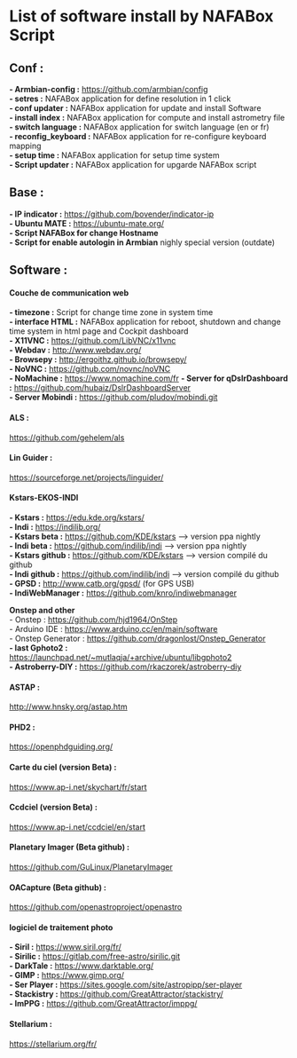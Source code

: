 
# List of software install by NAFABox Script

## Conf :

__- Armbian-config :__ https://github.com/armbian/config   
__- setres :__  NAFABox application for define resolution in 1 click   
__- conf updater :__ NAFABox application for update and install Software   
__- install index :__ NAFABox application for compute and install astrometry file   
__- switch language :__ NAFABox application for switch language (en or fr)   
__- reconfig_keyboard :__ NAFABox application for re-configure keyboard mapping   
__- setup time :__ NAFABox application for setup time system   
__- Script updater :__ NAFABox application for upgarde NAFABox script   

## Base :

__- IP indicator :__ https://github.com/bovender/indicator-ip   
__- Ubuntu MATE :__ https://ubuntu-mate.org/   
__- Script NAFABox for change Hostname__   
__- Script for enable autologin in Armbian__ nighly special version (outdate)   

## Software : 

#### Couche de communication web
__- timezone :__ Script for change time zone in system time   
__- interface HTML :__ NAFABox application for reboot, shutdown and change time system in html page and Cockpit dashboard   
__- X11VNC :__ https://github.com/LibVNC/x11vnc   
__- Webdav :__ http://www.webdav.org/   
__- Browsepy :__ http://ergoithz.github.io/browsepy/   
__- NoVNC :__ https://github.com/novnc/noVNC   
__- NoMachine :__ https://www.nomachine.com/fr
__- Server for qDslrDashboard :__ https://github.com/hubaiz/DslrDashboardServer   
__- Server Mobindi :__ https://github.com/pludov/mobindi.git   

#### ALS :
https://github.com/gehelem/als   
#### Lin Guider : 
https://sourceforge.net/projects/linguider/

#### Kstars-EKOS-INDI
__- Kstars :__ https://edu.kde.org/kstars/   
__- Indi :__ https://indilib.org/   
__- Kstars beta :__ https://github.com/KDE/kstars --> version ppa nightly  
__- Indi beta :__ https://github.com/indilib/indi --> version ppa nightly  
__- Kstars github :__ https://github.com/KDE/kstars --> version compilé du github  
__- Indi github :__ https://github.com/indilib/indi --> version compilé du github  
__- GPSD :__ http://www.catb.org/gpsd/ (for GPS USB)   
__- IndiWebManager :__ https://github.com/knro/indiwebmanager  
 
 
__Onstep and other__   
    - Onstep : https://github.com/hjd1964/OnStep   
    - Arduino IDE : https://www.arduino.cc/en/main/software   
    - Onstep Generator : https://github.com/dragonlost/Onstep_Generator   
__- last Gphoto2 :__ https://launchpad.net/~mutlaqja/+archive/ubuntu/libgphoto2   
__- Astroberry-DIY :__ https://github.com/rkaczorek/astroberry-diy    

#### ASTAP :
http://www.hnsky.org/astap.htm   
  
#### PHD2 : 
https://openphdguiding.org/

#### Carte du ciel (version Beta) : 
https://www.ap-i.net/skychart/fr/start

#### Ccdciel (version Beta) : 
https://www.ap-i.net/ccdciel/en/start

#### Planetary Imager (Beta github) :
https://github.com/GuLinux/PlanetaryImager

#### OACapture (Beta github) : 
https://github.com/openastroproject/openastro

#### logiciel de traitement photo   
__- Siril :__ https://www.siril.org/fr/   
__- Sirilic :__ https://gitlab.com/free-astro/sirilic.git   
__- DarkTale :__ https://www.darktable.org/    
__- GIMP :__ https://www.gimp.org/    
__- Ser Player :__ https://sites.google.com/site/astropipp/ser-player    
__- Stackistry :__ https://github.com/GreatAttractor/stackistry/     
__- ImPPG :__ https://github.com/GreatAttractor/imppg/   

#### Stellarium : 
https://stellarium.org/fr/
